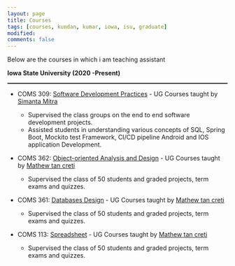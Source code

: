 ```yaml
---
layout: page
title: Courses
tags: [courses, kundan, kumar, iowa, isu, graduate]
modified:
comments: false
---
```


Below are the courses in which i am teaching assistant

**Iowa State University (2020 -Present)**
<!-- [Courses at Iowa State University](https://cs.iastate.edu/) -->
<hr style="border:1px solid gray">
<!-- <div align="center">
  <b>**Computer Science**</b>
</div> -->


* COMS 309: [Software Development Practices](https://catalog.iastate.edu/azcourses/com_s/) - UG Courses taught by [Simanta Mitra](https://www.cs.iastate.edu/people/simanta-mitra)
    - Supervised the class groups on the end to end software development projects.
    - Assisted students in understanding various concepts of SQL, Spring Boot, Mockito test Framework, CI/CD pipeline
     Android and IOS application Development.

* COMS 362: [Object-oriented Analysis and Design](https://catalog.iastate.edu/azcourses/com_s/) - UG Courses taught by [Mathew tan creti](https://www.cs.iastate.edu/people/matthew-tan-creti)
    - Supervised the class of 50 students and graded projects, term exams and quizzes.

* COMS 361: [Databases Design](https://catalog.iastate.edu/azcourses/com_s/) - UG Courses taught by [Mathew tan creti](https://www.cs.iastate.edu/people/matthew-tan-creti)
    - Supervised the class of 50 students and graded projects, term exams and quizzes.

* COMS 113: [Spreadsheet](https://catalog.iastate.edu/azcourses/com_s/) - UG Courses taught by [Mathew tan creti](https://www.cs.iastate.edu/people/matthew-tan-creti)
    - Supervised the class of 50 students and graded projects, term exams and quizzes.



<!-- <hr style="border:1px solid gray">
<div align="center">
<b>**Statistics**</b>
</div>
* STAT 571: [Introduction to Experimental Design](https://stat585-at-isu.github.io/) -  taught by [Heike Hofmann](https://www.stat.iastate.edu/people/heike-hofmann)
    - Independently supervised the class of 30 students and graded projects, term exams and quizzes.
    - Assisted students in understanding various concepts of SQL, XML and E-R model
* STAT 587: [Statistical methods for Research Workers](https://catalog.iastate.edu/azcourses/stat/) -  taught by [Chong Wang](https://www.stat.iastate.edu/people/chong-wang)
    - Independently supervised the class of 30 students and graded projects, term exams and quizzes.
    - Assisted students in understanding various concepts of SQL, XML and E-R model
* STAT 430/583: [Empirical Methods for the Computational Sciences](https://catalog.iastate.edu/azcourses/stat/) -  taught by [Kris De Brabanter](https://www.stat.iastate.edu/people/kris-de-brabanter)
    - Independently supervised the class of 30 students and graded projects, term exams and quizzes.

<hr style="border:1px solid gray">
**Iowa State University (2020)** [Teaching assistant at Iowa State University](https://cs.iastate.edu/) -->

